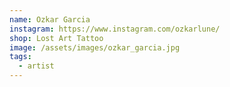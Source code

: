 ```yaml
---
name: Ozkar Garcia
instagram: https://www.instagram.com/ozkarlune/
shop: Lost Art Tattoo
image: /assets/images/ozkar_garcia.jpg
tags:
  - artist
---
```


